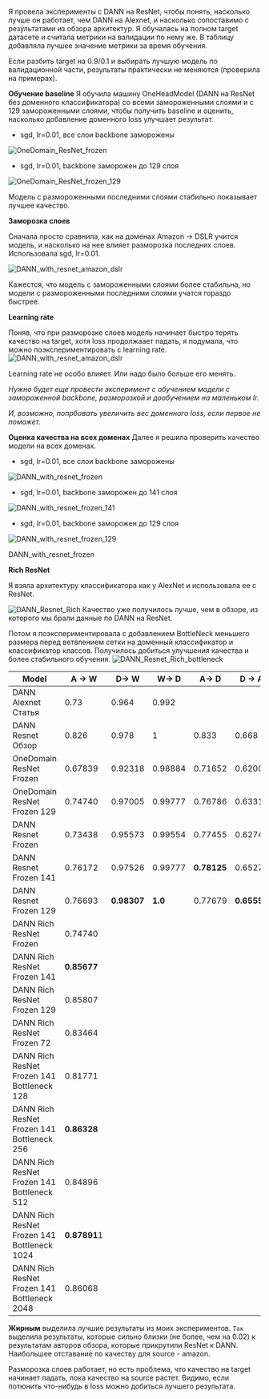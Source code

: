 Я провела эксперименты с DANN на ResNet, чтобы понять, насколько лучше он работает, чем DANN на Alexnet, и насколько сопоставимо с результатами из обзора архитектур.
Я обучалась на полном target датасете и считала метрики на валидации по нему же. В таблицу добавляла лучшее значение метрики за время обучения. 

Если разбить target на 0.9/0.1 и выбирать лучшую модель по валидационной части, результаты практически не меняются (проверила на примерах). 

**Обучение baseline**
Я обучила машину OneHeadModel (DANN на ResNet без доменного классификатора) со всеми замороженными слоями и с 129 замороженными слоями, чтобы получить baseline и оценить, насколько добавление доменного loss улучшает результат.

* sgd, lr=0.01, все слои backbone заморожены

![OneDomain_ResNet_frozen](./plots/OneDomain_ResNet_frozen.png)

* sgd, lr=0.01, backbone заморожен до 129 слоя

![OneDomain_ResNet_frozen_129](./plots/OneDomain_ResNet_frozen_129.png)

Модель с размороженными последними слоями стабильно показывает лучшее качество.

**Заморозка слоев**

Сначала просто сравнила, как на доменах Amazon -> DSLR учится модель, и насколько на нее влияет разморозка последних слоев.
Использовала sgd, lr=0.01.

![DANN_with_resnet_amazon_dslr](./plots/DANN_with_resnet_amazon_dslr.png)

Кажестся, что модель с замороженными слоями более стабильна, но модели с размороженными последними слоями учатся гораздо быстрее. 

**Learning rate**

Поняв, что при разморозке слоев модель начинает быстро терять качество на target, хотя loss продолжаает падать, я подумала, что можно поэкспериментировать с learning rate.
![DANN_with_resnet_amazon_dslr](./plots/DANN_with_resnet_amazon_dslr_learning_rate_exp.png)

Learning rate не особо влияет. Или надо было больше его менять.

*Нужно будет еще провести эксперимент с обучением модели с замороженной backbone, разморозкой и дообучением на маленьком lr.*

*И, возможно, попрбовать увеличить вес доменного loss, если первое не поможет.*

**Оценка качества на всех доменах**
Далее я решила проверить качество модели на всех доменах.

* sgd, lr=0.01, все слои backbone заморожены

![DANN_with_resnet_frozen](./plots/DANN_with_resnet_frozen.png)

* sgd, lr=0.01, backbone заморожен до 141 слоя

![DANN_with_resnet_frozen_141](./plots/DANN_with_resnet_frozen_141.png)

* sgd, lr=0.01, backbone заморожен до 129 слоя

![DANN_with_resnet_frozen_129](./plots/DANN_with_resnet_frozen_129.png)

DANN_with_resnet_frozen

**Rich ResNet**

Я взяла архитектуру классификатора как у AlexNet и использовала ее с ResNet. 
 
![DANN_Resnet_Rich](./plots/DANN_Resnet_Rich.JPG)
Качество уже получилось лучше, чем в обзоре, из которого мы брали данные по DANN на ResNet.

Потом я поэкспериментировала с добавлением BottleNeck меньшего размера перед ветвлением сетки на доменный классификатор и классификатор классов.
Получилось добиться улучшения качества и более стабильного обучения.
![DANN_Resnet_Rich_bottleneck](./plots/DANN_Resnet_Rich_bottleneck.JPG)

Model | A → W | D→ W | W→ D	| A→ D | D → A | W→ A 
--- | --- | --- | --- | --- | --- | --- |
DANN Alexnet Статья | 0.73 |	0.964 | 0.992||||
DANN Resnet Обзор | 0.826 | 0.978 | 1 | 0.833 | 0.668	| 0.661 |
OneDomain ResNet Frozen | 0.67839 |	0.92318 | 0.98884 | 0.71652 | 0.62003 | 0.63388 |
OneDomain ResNet Frozen 129 | 0.74740 |	0.97005 | 0.99777 | 0.76786 | 0.63317 | **0.64453** |
DANN Resnet Frozen | 0.73438 | 0.95573 | 0.99554 | 0.77455 | 0.62749 | 0.63175 |
DANN Resnet Frozen 141 | 0.76172 | 0.97526 | 0.99777 | **0.78125** | 0.65270 | *0.63849* |
DANN Resnet Frozen 129 | 0.76693 | **0.98307** | **1.0** | 0.77679 | **0.65554** | *0.63849* |
DANN Rich ResNet Frozen | 0.74740 |
DANN Rich ResNet Frozen 141 | **0.85677** | | | | | 0.70916 |
DANN Rich ResNet Frozen 129 | 0.85807 |
DANN Rich ResNet Frozen 72 | 0.83464 |
DANN Rich ResNet Frozen 141 Bottleneck 128 | 0.81771 |
DANN Rich ResNet Frozen 141 Bottleneck 256 | **0.86328** | | | | | 0.70881 |
DANN Rich ResNet Frozen 141 Bottleneck 512 | 0.84896 | | | | | **запущено** |
DANN Rich ResNet Frozen 141 Bottleneck 1024 | **0.87891**1 | | | | | **0.71626** |
DANN Rich ResNet Frozen 141 Bottleneck 2048 | 0.86068 | | | | |  **запущено** |

**Жирным** выделила лучшие результаты из моих экспериментов. 
`Так` выделила результаты, которые сильно близки (не более, чем на 0.02) к результатам авторов обзора, которые прикрутили ResNet к DANN. 
Наибольшее отставание по качеству для source - amazon.

Разморозка слоев работает, но есть проблема, что качество на target начинает падать, пока качество на source растет. Видимо, если потюнить что-нибудь в loss можно добиться лучшего результата. 
 